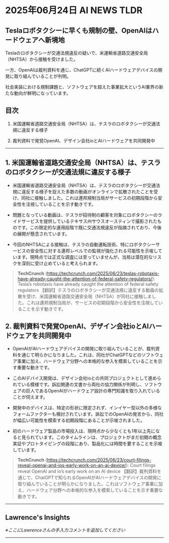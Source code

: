 # 2025年06月24日 AI NEWS TLDR

## Teslaロボタクシーに早くも規制の壁、OpenAIはハードウェアへ新境地

Teslaのロボタクシーが交通法規違反の疑いで、米運輸省道路交通安全局（NHTSA）から接触を受けました。

一方、OpenAIは裁判資料を通じ、ChatGPTに続くAIハードウェアデバイスの開発に取り組んでいることが判明。

社会実装における規制課題と、ソフトウェアを超えた事業拡大というAI業界の新たな動向が鮮明になっています。

## 目次

1. 米国運輸省道路交通安全局（NHTSA）は、テスラのロボタクシーが交通法規に違反する様子

2. 裁判資料で発覚OpenAI、デザイン会社ioとAIハードウェアを共同開発中

---

## 1. 米国運輸省道路交通安全局（NHTSA）は、テスラのロボタクシーが交通法規に違反する様子

- 米国運輸省道路交通安全局（NHTSA）は、テスラのロボタクシーが交通法規に違反する様子を捉えた多数の動画がオンラインで拡散されたことを受け、同社に接触しました。これは連邦規制当局がサービスの初期段階から安全性を注視していることを示す動きです。

- 問題となっている動画は、テスラが招待制の顧客を対象にロボタクシーのライドサービスを提供しているテキサス州サウスオースティンで撮影されたものです。この限定的な運用段階で既に交通法規違反が指摘されており、今後の展開が懸念されています。

- 今回のNHTSAによる接触は、テスラの自動運転技術、特にロボタクシーサービスの安全性に対する連邦レベルでの監視が強化される可能性を示唆しています。現時点では正式な調査には至っていませんが、当局は潜在的なリスクを深刻に受け止めていると考えられます。

> **TechCrunch** (https://techcrunch.com/2025/06/23/teslas-robotaxis-have-already-caught-the-attention-of-federal-safety-regulators/): Tesla’s robotaxis have already caught the attention of federal safety regulators
> 【翻訳】テスラのロボタクシーが交通法規に違反する動画の拡散を受け、米国運輸省道路交通安全局（NHTSA）が同社に接触しました。これは連邦規制当局が、サービスの初期段階から安全性を注視していることを示す動きです。

## 2. 裁判資料で発覚OpenAI、デザイン会社ioとAIハードウェアを共同開発中

- OpenAIがAIハードウェアデバイスの開発に取り組んでいることが、裁判資料を通じて明らかになりました。これは、同社がChatGPTなどのソフトウェア事業に加え、ハードウェア分野への本格的な参入を模索していることを示す重要な動きです。

- このAIデバイス開発は、デザイン会社ioとの共同プロジェクトとして進められている模様です。訴訟関連の文書から両社の協力関係が判明し、ソフトウェアの巨人であるOpenAIがハードウェア設計の専門知識を取り入れていることが伺えます。

- 開発中のデバイスは、特定の形状に限定されず、インイヤー型以外の多様なフォームファクターも検討されています。訴訟でのOpenAIの発言から、同社が幅広い可能性を模索する初期段階にあることが示唆されました。

- 初のハードウェア製品の市場投入は、現時点から少なくとも1年以上先になると見られています。このタイムラインは、プロジェクトがまだ初期の概念実証やプロトタイピングの段階にあり、製品化には時間を要することを示唆しています。

> **TechCrunch** (https://techcrunch.com/2025/06/23/court-filings-reveal-openai-and-ios-early-work-on-an-ai-device/): Court filings reveal OpenAI and io’s early work on an AI device
> 【翻訳】裁判資料を通じて、ChatGPTで知られるOpenAIがAIハードウェアデバイスの開発に取り組んでいることが明らかになりました。これはソフトウェア事業に加え、ハードウェア分野への本格的な参入を模索していることを示す重要な動きです。

---

## Lawrence's Insights

*※ここにLawrenceさんの手入力コメントを追加してください*

---